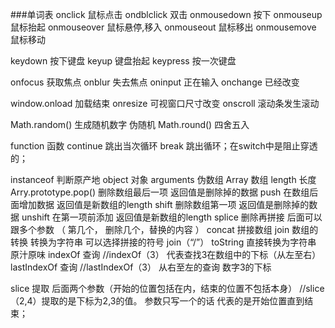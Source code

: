 ###单词表
onclick   鼠标点击
ondblclick 双击
onmousedown  按下
onmouseup 鼠标抬起
onmouseover 鼠标悬停,移入
onmouseout  鼠标移出
onmousemove 鼠标移动

keydown  按下键盘
keyup    键盘抬起
keypress  按一次键盘

onfocus  获取焦点
onblur  失去焦点
oninput  正在输入
onchange 已经改变

window.onload 加载结束
onresize  可视窗口尺寸改变
onscroll  滚动条发生滚动

Math.random()  生成随机数字 伪随机
Math.round()   四舍五入

function  函数
continue  跳出当次循环
break     跳出循环；在switch中是阻止穿透的；

instanceof 判断原产地
object   对象
arguments  伪数组
Array   数组
length   长度
Arry.prototype.pop()  删除数组最后一项  返回值是删除掉的数据
push  在数组后面增加数据   返回值是新数组的length
shift 删除数组第一项   返回值是删除掉的数据
unshift 在第一项前添加  返回值是新数组的length
splice 删除再拼接  后面可以跟多个参数 （ 第几个， 删除几个，替换的内容 ）
concat  拼接数组
join 数组的转换 转换为字符串 可以选择拼接的符号 join（“/”）
toString   直接转换为字符串  原汁原味
indexOf    查询  //indexOf（3）  代表查找3在数组中的下标（从左至右）
lastIndexOf  查询  //lastIndexOf（3）  从右至左的查询 数字3的下标

slice 提取 后面两个参数（开始的位置包括在内，结束的位置不包括本身） //slice（2,4）提取的是下标为2,3的值。
      参数只写一个的话  代表的是开始位置直到结束； 

